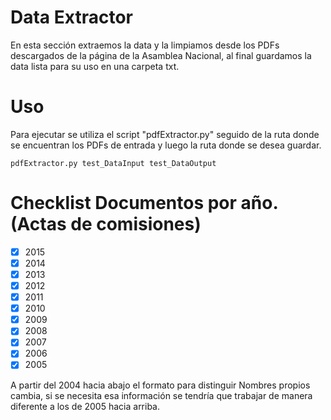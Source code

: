 ﻿# Data Extractor
En esta sección extraemos la data y la limpiamos desde los PDFs descargados de la página de la Asamblea Nacional, al final guardamos la data lista para su uso en una carpeta txt.
# Uso
Para ejecutar se utiliza el script "pdfExtractor.py" seguido de la ruta donde se encuentran los PDFs de entrada y luego la ruta donde se desea guardar. 

 

    pdfExtractor.py test_DataInput test_DataOutput

# Checklist Documentos por año. (Actas de comisiones)

 - [x] 2015
 - [x] 2014
 - [x] 2013
 - [x] 2012
 - [x] 2011
 - [x] 2010
 - [x] 2009
 - [x] 2008
 - [x] 2007
 - [x] 2006
 - [x] 2005
 
 A partir del 2004 hacia abajo el formato para distinguir Nombres propios cambia, si se necesita esa información se tendría que trabajar de manera diferente a los de 2005 hacia arriba. 


    
    

